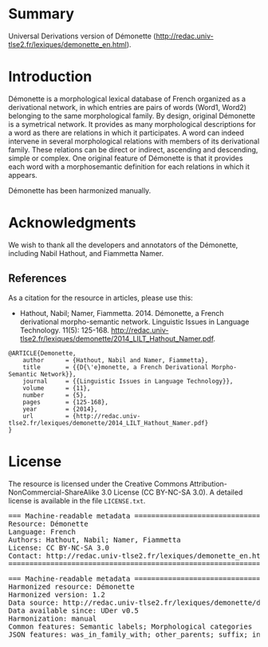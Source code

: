 # Summary

Universal Derivations version of Démonette (http://redac.univ-tlse2.fr/lexiques/demonette_en.html).


# Introduction

Démonette is a morphological lexical database of French organized as a derivational network, in which entries are pairs of words (Word1, Word2) belonging to the same morphological family. By design, original Démonette is a symetrical network. It provides as many morphological descriptions for a word as there are relations in which it participates. A word can indeed intervene in several morphological relations with members of its derivational family. These relations can be direct or indirect, ascending and descending, simple or complex. One original feature of Démonette is that it provides each word with a morphosemantic definition for each relations in which it appears.

Démonette has been harmonized manually.


# Acknowledgments

We wish to thank all the developers and annotators of the Démonette, including Nabil Hathout, and Fiammetta Namer.


## References

As a citation for the resource in articles, please use this:

* Hathout, Nabil; Namer, Fiammetta. 2014. Démonette, a French derivational morpho-semantic network. Linguistic Issues in Language Technology. 11(5): 125-168. http://redac.univ-tlse2.fr/lexiques/demonette/2014_LILT_Hathout_Namer.pdf.

```
@ARTICLE{Demonette,
    author      = {Hathout, Nabil and Namer, Fiammetta},
    title       = {{D{\'e}monette, a French Derivational Morpho-Semantic Network}},
    journal     = {{Linguistic Issues in Language Technology}},
    volume      = {11},
    number      = {5},
    pages       = {125-168},
    year        = {2014},
    url         = {http://redac.univ-tlse2.fr/lexiques/demonette/2014_LILT_Hathout_Namer.pdf}
}
```


# License

The resource is licensed under the Creative Commons Attribution-NonCommercial-ShareAlike 3.0 License (CC BY-NC-SA 3.0).
A detailed license is available in the file `LICENSE.txt`.


<pre>
=== Machine-readable metadata =================================================
Resource: Démonette
Language: French
Authors: Hathout, Nabil; Namer, Fiammetta
License: CC BY-NC-SA 3.0
Contact: http://redac.univ-tlse2.fr/lexiques/demonette_en.html
===============================================================================
</pre>

<pre>
=== Machine-readable metadata =================================================
Harmonized resource: Démonette
Harmonized version: 1.2
Data source: http://redac.univ-tlse2.fr/lexiques/demonette/demonette-1.2.zip
Data available since: UDer v0.5
Harmonization: manual
Common features: Semantic labels; Morphological categories
JSON features: was_in_family_with; other_parents; suffix; in_subparadigm_with
